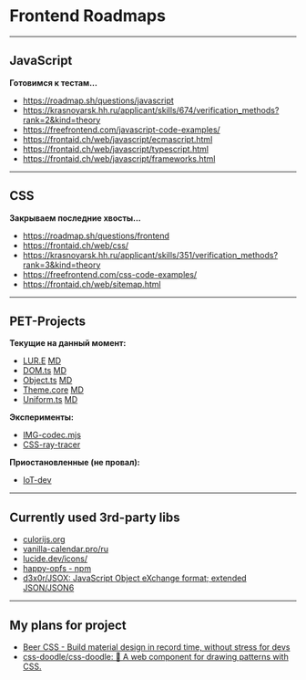 # Frontend Roadmaps

---

## JavaScript

**Готовимся к тестам...**

- <https://roadmap.sh/questions/javascript>
- <https://krasnoyarsk.hh.ru/applicant/skills/674/verification_methods?rank=2&kind=theory>
- <https://freefrontend.com/javascript-code-examples/>
- <https://frontaid.ch/web/javascript/ecmascript.html>
- <https://frontaid.ch/web/javascript/typescript.html>
- <https://frontaid.ch/web/javascript/frameworks.html>

---

## CSS

**Закрываем последние хвосты...**

- <https://roadmap.sh/questions/frontend>
- <https://frontaid.ch/web/css/>
- <https://krasnoyarsk.hh.ru/applicant/skills/351/verification_methods?rank=3&kind=theory>
- <https://freefrontend.com/css-code-examples/>
- <https://frontaid.ch/web/sitemap.html>

---

## PET-Projects

**Текущие на данный момент:**

- [LUR.E](https://github.com/FE-ST/lur.e) [MD](LUR-E.md)
- [DOM.ts](https://github.com/FE-ST/dom.ts) [MD](DOM.md)
- [Object.ts](https://github.com/FE-ST/object.ts) [MD](Object.md)
- [Theme.core](https://github.com/FE-ST/theme.core) [MD](Theme.md)
- [Uniform.ts](https://github.com/FE-ST/uniform.ts) [MD](Uniform.md)

**Эксперименты:**

- [IMG-codec.mjs](https://github.com/A2E-dev/img-code.mjs)
- [CSS-ray-tracer](https://github.com/A2E-dev/CSS-ray-tracer)

**Приостановленные (не провал):**

- [IoT-dev](https://github.com/A2E-dev/IoT-dev)

---

## Currently used 3rd-party libs

- [culorijs.org](https://culorijs.org/)
- [vanilla-calendar.pro/ru](https://vanilla-calendar.pro/ru)
- [lucide.dev/icons/](https://lucide.dev/icons/)
- [happy-opfs - npm](https://www.npmjs.com/package/happy-opfs)
- [d3x0r/JSOX: JavaScript Object eXchange format; extended JSON/JSON6](https://github.com/d3x0r/JSOX)

---

## My plans for project

- [Beer CSS - Build material design in record time, without stress for devs](https://www.beercss.com/)
- [css-doodle/css-doodle: 🎨 A web component for drawing patterns with CSS.](https://github.com/css-doodle/css-doodle)
